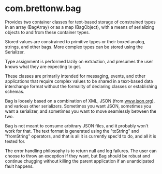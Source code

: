 # com.brettonw.bag

Provides two container classes for text-based storage of constrained types in an array (BagArray)
or as a map (BagObject), with a means of serializing objects to and from these container types.

Stored values are constrained to primitive types or their boxed analog, strings, and other bags.
More complex types can be stored using the Serializer.

Type assignment is performed lazily on extraction, and presumes the user knows what they are
expecting to get.

These classes are primarily intended for messaging, events, and other applications that require
complex values to be shared in a text-based data interchange format without the formality of
declaring classes or establishing schemas.

Bag is loosely based on a combination of XML, JSON (from www.json.org), and various other
serializers. Sometimes you want JSON, sometimes you want a serializer, and sometimes you want to
move seamlessly between the two.

Bag is not meant to consume arbitrary JSON files, and it probably won't work for that. The text
format is generated using the "toString" and "fromString" operators, and that is all it is
currently spec'd to do, and all it is tested for.

The error handling philosophy is to return null and log failures. The user can choose to throw an
exception if they want, but Bag should be robust and continue chugging without killing the parent
application if an unanticipated fault happens.
